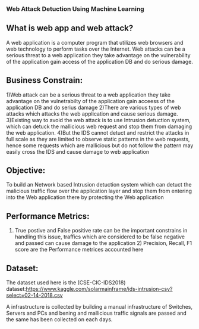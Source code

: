 
### Web Attack Detuction Using Machine Learning
## What is web app and web attack?

A web application is a computer program that utilizes web browsers and web technology to perform tasks over the Internet.
Web attacks can be a serious threat to a web application they take advantage on the vulnerability of the application gain access of the application DB and do serious damage.

## Business Constrain:

1)Web attack can be a serious threat to a web application they take advantage on the vulnetrabilty of the application gain acceess of the application DB and do serius damage
2)There are various types of web attacks which attacks the web application and cause serious damage.
3)Existing way to avoid the web attack is to use Intrusion detuction system, which can detuck the mallicious web request and stop them from damaging the web application.
4)But the IDS cannot detuct and restrict the attacks in full scale as they are limited to observe static patterns in the web requests, hence some requests which are mallicious but do not follow the pattern may easily cross the IDS and cause damage to web application

## Objective:

To build an Network based Intrusion detuction system which can detuct the malicious traffic flow over the application layer and stop them from entering into the Web application there by protecting the Web application

## Performance Metrics:

1) True postive and False positive rate can be the important constrains in handling this issue, traffics which are considered to be false negative and passed can cause damage to the application 2) Precision, Recall, F1 score are the Performance metrices accounted here

## Dataset:

The dataset used here is the (CSE-CIC-IDS2018) dataset:https://www.kaggle.com/solarmainframe/ids-intrusion-csv?select=02-14-2018.csv

A infrastructure is collected by building a manual infrastructure of Switches, Servers and PCs and bening and mallicious traffic signals are passed and the same has been collected on each days.
